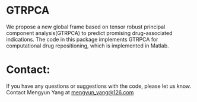 # GTRPCA 
We propose a new global frame based on tensor robust principal component analysis(GTRPCA) to predict promising drug-associated indications. The code in this package implements GTRPCA for computational drug repositioning, which is implemented in Matlab.

# Contact:  
If you have any questions or suggestions with the code, please let us know. Contact Mengyun Yang at mengyun_yang@126.com
